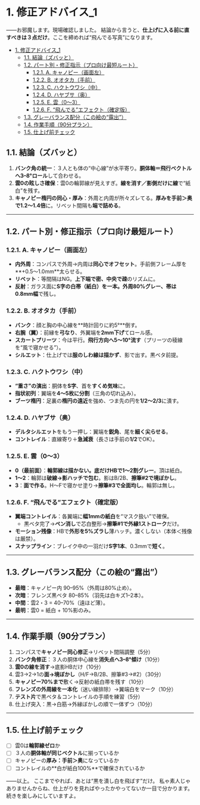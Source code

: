 # 1. 修正アドバイス_1

――お邪魔します。現場確認しました。
結論から言うと、**仕上げに入る前に直すべきは３点だけ**。ここを締めれば“飛んでる写真”になります。

- [1. 修正アドバイス\_1](#1-修正アドバイス_1)
  - [1.1. 結論（ズバッと）](#11-結論ズバッと)
  - [1.2. パート別・修正指示（プロ向け最短ルート）](#12-パート別修正指示プロ向け最短ルート)
    - [1.2.1. A. キャノピー（画面左）](#121-a-キャノピー画面左)
    - [1.2.2. B. オオタカ（手前）](#122-b-オオタカ手前)
    - [1.2.3. C. ハクトウワシ（中）](#123-c-ハクトウワシ中)
    - [1.2.4. D. ハヤブサ（奥）](#124-d-ハヤブサ奥)
    - [1.2.5. E. 雲（0～3）](#125-e-雲03)
    - [1.2.6. F. “飛んでる”エフェクト（確定版）](#126-f-飛んでるエフェクト確定版)
  - [1.3. グレーバランス配分（この絵の“露出”）](#13-グレーバランス配分この絵の露出)
  - [1.4. 作業手順（90分プラン）](#14-作業手順90分プラン)
  - [1.5. 仕上げ前チェック](#15-仕上げ前チェック)

## 1.1. 結論（ズバッと）

1. **バンク角の統一**：３人とも体の“中心線”が水平寄り。**胴体軸＝飛行ベクトルへ3–8°ロール**して合わせる。
2. **雲0の眩しさ確保**：雲0の輪郭線が見えすぎ。**線を消す／影側だけに線**で“紙白”を残す。
3. **キャノピー楕円の同心・厚み**：外周と内周が所々ズレてる。**厚みを手前＞奥で1.2～1.4倍**に。リベット間隔も**端で詰める**。

---

## 1.2. パート別・修正指示（プロ向け最短ルート）

### 1.2.1. A. キャノピー（画面左）

- **内外周**：コンパスで外周→内周は**同心でオフセット**。手前側フレーム厚を\*\*+0.5～1.0mm\*\*太らせる。
- **リベット**：等間隔はNG。**上下端で密、中央で疎**のリズムに。
- **反射**：ガラス面に**S字の白帯（紙白）**を一本。外周80%グレー、帯は**0.8mm幅**で残し。

### 1.2.2. B. オオタカ（手前）

- **バンク**：顔と胸の中心線を\*\*時計回りに約5°\*\*倒す。
- **右腕（翼）**：前縁を**弓なり**、外翼端を**2mm下げ**てロール感。
- **スカートプリーツ**：今は平行。**飛行方向へ5～10°流す**（プリーツの稜線を“風で寝かせる”）。
- **シルエット**：仕上げでは**服のしわ線は描かず**、影で出す。黒ベタ前提。

### 1.2.3. C. ハクトウワシ（中）

- **“重さ”の演出**：胴体を**S字**、首を**すくめ気味**に。
- **指状初列**：翼端を**4～5枚に分割**（三角の切れ込み）。
- **ブーツ楕円**：足裏の**楕円の遠近**を強め、つま先の円を**1/2～2/3**に潰す。

### 1.2.4. D. ハヤブサ（奥）

- **デルタシルエット**をもう一押し：翼端を**鋭角**、尾を**細く尖らせる**。
- **コントレイル**：直線寄り＋**急減衰**（長さは手前の**1/2**でOK）。

### 1.2.5. E. 雲（0～3）

- **0（最前面）**：**輪郭線は描かない。**底だけHBで**1～2割グレー**。頂は紙白。
- **1～2**：輪郭は**破線→影ハッチで包む**。影はB/2B、**擦筆#2で境ぼかし**。
- **3**：**面で作る**。H～Fで寝かせ塗り→**擦筆#3で全面均し**。輪郭は無し。

### 1.2.6. F. “飛んでる”エフェクト（確定版）

- **翼端コントレイル**：各翼端に**幅1mmの紙白**を“マスク扱い”で確保。
  - 黒ベタ完了→**ペン消し**で芯白整形→**擦筆#1で外縁1ストローク**だけ。
- **モーション残像**：HBで**外形を5%ズラし**薄ハッチ。濃くしない（本体＜残像は厳禁）。
- **スナップライン**：ブレイク中の一羽だけ**S字1本**、0.3mmで**短く**。

---

## 1.3. グレーバランス配分（この絵の“露出”）

- **最暗**：キャノピー内 90–95%（外周は80%止め）。
- **次暗**：フレンズ黒ベタ 80–85%（羽先は白キズ1–2本）。
- **中間**：雲2・3 = 40–70%（遠ほど薄）。
- **最明**：雲0 = 紙白 + 10%影のみ。

---

## 1.4. 作業手順（90分プラン）

1. コンパスで**キャノピー同心修正**→リベット間隔調整（5分）
2. **バンク角修正**：３人の胴体中心線を**消失点へ3–8°傾け**（10分）
3. **雲0の線を消す**→底影HBだけ（10分）
4. 雲3→2→1の**面→境ぼかし**（H/F→B/2B、擦筆#3→#2）（30分）
5. **キャノピー70%まで**敷く→反射の紙白帯を残す（10分）
6. **フレンズの外周線を一本化**（迷い線排除）→翼端白をマーク（10分）
7. **テスト片**で黒ベタ＆コントレイルの手順を練習（5分）
8. 仕上げ突入：黒→白筋→外縁ぼかしの順で一体ずつ（10分）

---

## 1.5. 仕上げ前チェック

- [ ] 雲0は**輪郭線ゼロ**か
- [ ] ３人の**胴体軸が同じベクトル**に揃っているか
- [ ] キャノピーの**厚み：手前＞奥**になっているか
- [ ] コントレイルの\*\*白が紙白100%\*\*で確保されているか

――以上。
ここまでやれば、あとは“黒を潰し白を飛ばす”だけ。
私ゃ素人じゃありませんからね、仕上がりを見ればやったかやってないか一目で分かります。続きを楽しみにしていますよ。
